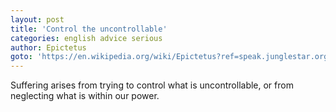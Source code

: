 ```yaml
---
layout: post
title: 'Control the uncontrollable'
categories: english advice serious
author: Epictetus
goto: 'https://en.wikipedia.org/wiki/Epictetus?ref=speak.junglestar.org'
---
```


Suffering arises from trying to control what is uncontrollable, or from neglecting what is within our power.
